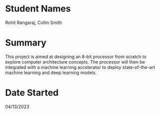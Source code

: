 # Student Names 
Rohit Rangaraj, Collin Smith

# Summary
This project is aimed at designing an 8-bit processor from scratch to explore computer architecture concepts. The processor will then be integrated with a machine learning accelerator to deploy state-of-the-art machine learning and deep learning models.

# Date Started
04/13/2023
